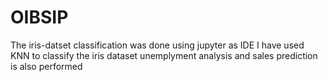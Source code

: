 # OIBSIP
The iris-datset classification was done using jupyter as IDE
I have used KNN to classify the iris dataset
unemplyment analysis and sales prediction is also performed 
